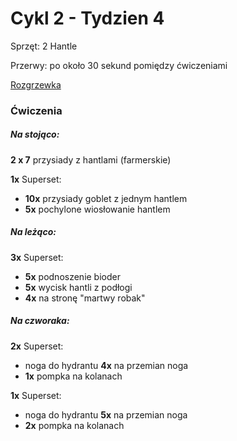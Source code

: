 # Cykl 2 - Tydzien 4

Sprzęt: 2 Hantle

Przerwy: po około 30 sekund pomiędzy ćwiczeniami

[Rozgrzewka](rozgrzewka.md)

### Ćwiczenia

##### Na stojąco:

**2 x 7** przysiady z hantlami (farmerskie)

**1x** Superset:

- **10x** przysiady goblet z jednym hantlem
- **5x** pochylone wiosłowanie hantlem

##### Na leżąco:

**3x** Superset:

- **5x** podnoszenie bioder  
- **5x** wycisk hantli z podłogi
- **4x** na stronę "martwy robak"

##### Na czworaka:

**2x** Superset:

- noga do hydrantu **4x** na przemian noga
- **1x** pompka na kolanach

**1x** Superset:

- noga do hydrantu **5x** na przemian noga
- **2x** pompka na kolanach
